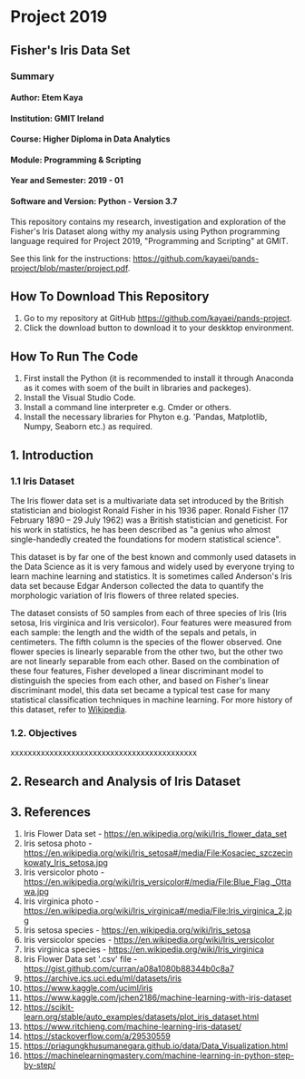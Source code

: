 # Project 2019

## Fisher's Iris Data Set

### Summary

#### Author: Etem Kaya

#### Institution: GMIT Ireland

#### Course: Higher Diploma in Data Analytics

#### Module: Programming & Scripting

#### Year and Semester: 2019 - 01

#### Software and Version: Python - Version 3.7

This repository contains my research, investigation and exploration of the Fisher's Iris Dataset along withy my analysis using Python programming language required for Project 2019, "Programming and Scripting" at GMIT.

See this link for the instructions: <https://github.com/kayaei/pands-project/blob/master/project.pdf>.

## How To Download This Repository

1. Go to my repository at GitHub <https://github.com/kayaei/pands-project>.
2. Click the download button to download it to your deskktop environment.

## How To Run The Code

1. First install the Python (it is recommended to install it through Anaconda as it comes with soem of the built in libraries and packeges).
2. Install the Visual Studio Code.
3. Install a command line interpreter e.g. Cmder or others.
4. Install the necessary libraries for Phyton e.g. 'Pandas, Matplotlib, Numpy, Seaborn etc.) as required.

## 1. Introduction

### 1.1 Iris Dataset

The Iris flower data set is a multivariate data set introduced by the British statistician and biologist Ronald Fisher in his 1936 paper. Ronald Fisher  (17 February 1890 – 29 July 1962) was a British statistician and geneticist. For his work in statistics, he has been described as "a genius who almost single-handedly created the foundations for modern statistical science".

This dataset is by far one of the best known and commonly used datasets in the Data Science as it is very famous and widely used by everyone trying to learn machine learning and statistics. It is sometimes called Anderson's Iris data set because Edgar Anderson collected the data to quantify the morphologic variation of Iris flowers of three related species.

The dataset consists of 50 samples from each of three species of Iris (Iris setosa, Iris virginica and Iris versicolor). Four features were measured from each sample: the length and the width of the sepals and petals, in centimeters. The fifth column is the species of the flower observed. One flower species is linearly separable from the other two, but the other two are not linearly separable from each other. Based on the combination of these four features, Fisher developed a linear discriminant model to distinguish the species from each other, and based on Fisher's linear discriminant model, this data set became a typical test case for many statistical classification techniques in machine learning.
For more history of this dataset, refer to [Wikipedia](https://en.wikipedia.org/wiki/Iris_flower_data_set).

### 1.2. Objectives

xxxxxxxxxxxxxxxxxxxxxxxxxxxxxxxxxxxxxxxxxxx

## 2. Research and Analysis of Iris Dataset

## 3. References

1. Iris Flower Data set - <https://en.wikipedia.org/wiki/Iris_flower_data_set>
2. Iris setosa photo - <https://en.wikipedia.org/wiki/Iris_setosa#/media/File:Kosaciec_szczecinkowaty_Iris_setosa.jpg>
3. Iris versicolor photo - <https://en.wikipedia.org/wiki/Iris_versicolor#/media/File:Blue_Flag,_Ottawa.jpg>
4. Iris virginica photo - <https://en.wikipedia.org/wiki/Iris_virginica#/media/File:Iris_virginica_2.jpg>
5. Iris setosa species - <https://en.wikipedia.org/wiki/Iris_setosa>
6. Iris versicolor species - <https://en.wikipedia.org/wiki/Iris_versicolor>
7. Iris virginica species - <https://en.wikipedia.org/wiki/Iris_virginica>
8. Iris Flower Data set '.csv' file - <https://gist.github.com/curran/a08a1080b88344b0c8a7>
9. <https://archive.ics.uci.edu/ml/datasets/iris>
10. <https://www.kaggle.com/uciml/iris>
11. <https://www.kaggle.com/jchen2186/machine-learning-with-iris-dataset>
12. <https://scikit-learn.org/stable/auto_examples/datasets/plot_iris_dataset.html>
13. <https://www.ritchieng.com/machine-learning-iris-dataset/>
14. <https://stackoverflow.com/a/29530559>
15. <https://priagungkhusumanegara.github.io/data/Data_Visualization.html>
16. <https://machinelearningmastery.com/machine-learning-in-python-step-by-step/>
